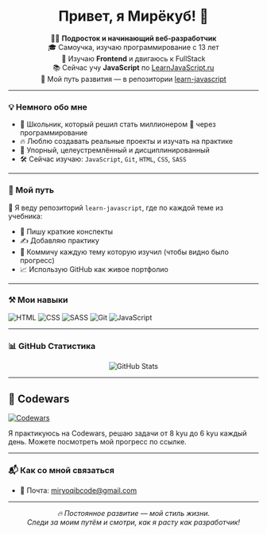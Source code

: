 <h1 align="center">Привет, я Мирёкуб! 👋</h1>
<p align="center">
  🧑‍💻 <strong>Подросток и начинающий веб-разработчик</strong><br>
  🎓 Самоучка, изучаю программирование с 13 лет<br>
  🚀 Изучаю <strong>Frontend</strong> и двигаюсь к FullStack<br>
  📚 Сейчас учу <strong>JavaScript</strong> по <a href="https://learn.javascript.ru/">LearnJavaScript.ru</a><br>
  📁 Мой путь развития — в репозитории <a href="https://github.com/MiryoqibS/Learning-javascript">learn-javascript</a>
</p>

---

### 💡 Немного обо мне

- 🏫 Школьник, который решил стать миллионером 💸 через программирование
- 🔥 Люблю создавать реальные проекты и изучать на практике
- 💪 Упорный, целеустремлённый и дисциплинированный
- 🛠 Сейчас изучаю: `JavaScript`, `Git`, `HTML`, `CSS`, `SASS`

---

### 🧭 Мой путь

📌 Я веду репозиторий `learn-javascript`, где по каждой теме из учебника:

- 📄 Пишу краткие конспекты
- ✍️ Добавляю практику
- 📂 Коммичу каждую тему которую изучил (чтобы видно было прогресс)
- 📈 Использую GitHub как живое портфолио

---

### ⚒️ Мои навыки

![HTML](https://img.shields.io/badge/-HTML5-E34F26?style=flat&logo=html5&logoColor=fff)
![CSS](https://img.shields.io/badge/-CSS3-1572B6?style=flat&logo=css3)
![SASS](https://img.shields.io/badge/-SASS-cc6699?style=flat&logo=sass&logoColor=fff)
![Git](https://img.shields.io/badge/-Git-F05032?style=flat&logo=git&logoColor=fff)
![JavaScript](https://img.shields.io/badge/-JavaScript-F7DF1E?style=flat&logo=javascript&logoColor=000)

---

### 📊 GitHub Статистика

<p align="center">
  <img src="https://github-readme-stats.vercel.app/api?username=MiryoqibS&show_icons=true&theme=radical" alt="GitHub Stats"/>
</p>

---

## 🧠 Codewars

[![Codewars](https://www.codewars.com/users/Miryoqibjon/badges/large)](https://www.codewars.com/users/Miryoqibjon)

Я практикуюсь на Codewars, решаю задачи от 8 kyu до 6 kyu каждый день. Можете посмотреть мой прогресс по ссылке.

---

### 📬 Как со мной связаться

- 📧 Почта: <a href="mailto:miryoqibcode@gmail.com">miryoqibcode@gmail.com</a>
---

<p align="center">
  <i>🔥 Постоянное развитие — мой стиль жизни.</i><br>
  <i>Следи за моим путём и смотри, как я расту как разработчик!</i>
</p>

